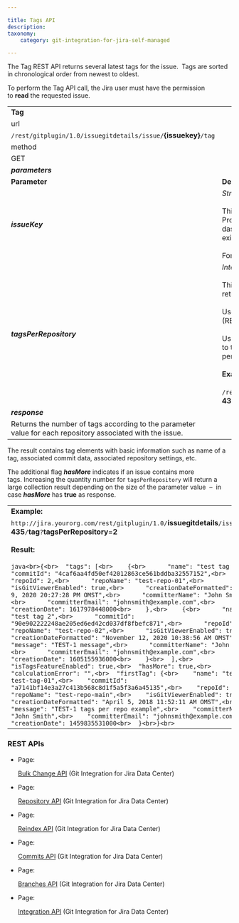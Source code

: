 ```yaml
---

title: Tags API
description:
taxonomy:
    category: git-integration-for-jira-self-managed

---
```

The Tag REST API returns several latest tags for the issue.  Tags are sorted in chronological order from newest to oldest.

To perform the Tag API call, the Jira user must have the permission to **read** the requested issue.

|     |     |
| --- | --- |
| **Tag** |     |
| url |     |
| `/rest/gitplugin/1.0/issuegitdetails/issue/`**{issuekey}**`/tag` |     |
| method |     |
| GET |     |
| _**parameters**_ |     |
| **Parameter** | **Description** |
| _**issueKey**_ | _String_. Required. Path parameter.<br><br>This is the Jira Issue Key – a concatenation of Project key and Issue number. It must contain a dash ('-'). The _**issueKey**_ must be valid and existent.<br><br>For example: `TST-435`. |
| _**tagsPerRepository**_ | _Integer._ Required.<br><br>This parameter limits the total number of tags returned.<br><br>Use values greater than or equal to **1** (RECOMMENDED).<br><br>Using the zero (0) value will return all tags linked to the issue but this greatly impacts Jira performance (NOT RECOMMENDED).<br><br>**Example:**<br><br>`/rest/gitplugin/1.0/issuegitdetails/issue/`**TST-435**`/tag?`**tagsPerRepository=2** |
| _**response**_ |     |
| Returns the number of tags according to the parameter value for each repository associated with the issue. |     |


The result contains tag elements with basic information such as name of a tag, associated commit data, associated repository settings, etc.

The additional flag _**hasMore**_ indicates if an issue contains more tags. Increasing the quantity number for `tagsPerRepository` will return a large collection result depending on the size of the parameter value  –  in case _**hasMore**_ has **true** as response.

|     |
| --- |
| **Example:** |
| `http://jira.yourorg.com/rest/gitplugin/1.0/`**issuegitdetails**`/issue/`**TST-435**`/`**tag**`?`**tagsPerRepository**\=**2**<br><br>**Result:**<br><br>```java<br>{<br>  "tags": [<br>    {<br>      "name": "test tag 1",<br>      "commitId": "4caf6aa4fd50ef42012863ce561bddba32557152",<br>      "repoId": 2,<br>      "repoName": "test-repo-01",<br>      "isGitViewerEnabled": true,<br>      "creationDateFormatted": "April 9, 2020 20:27:28 PM OMST",<br>      "committerName": "John Smith",<br>      "committerEmail": "johnsmith@example.com",<br>      "creationDate": 1617978448000<br>    },<br>    {<br>      "name": "test tag 2",<br>      "commitId": "90e902222248ae205ed6ed42cd037df8fbefc871",<br>      "repoId": 3,<br>      "repoName": "test-repo-02",<br>      "isGitViewerEnabled": true,<br>      "creationDateFormatted": "November 12, 2020 10:38:56 AM OMST",<br>      "message": "TEST-1 message",<br>      "committerName": "John Smith",<br>      "committerEmail": "johnsmith@example.com",<br>      "creationDate": 1605155936000<br>    }<br>  ],<br>  "isTagsFeatureEnabled": true,<br>  "hasMore": true,<br>  "calculationError": "",<br>  "firstTag": {<br>    "name": "testrepo-test-tag-01",<br>    "commitId": "a7141bf14e3a27c413b568c8d1f5a5f3a6a45135",<br>    "repoId": 1,<br>    "repoName": "test-repo-main",<br>    "isGitViewerEnabled": true,<br>    "creationDateFormatted": "April 5, 2018 11:52:11 AM OMST",<br>    "message": "TEST-1 tags per repo example",<br>    "committerName": "John Smith",<br>    "committerEmail": "johnsmith@example.com",<br>    "creationDate": 1459835531000<br>  }<br>}<br>``` |

### REST APIs

*   Page:

    [Bulk Change API](/wiki/spaces/GIJDC/pages/380764495/Bulk+Change+API) (Git Integration for Jira Data Center)

*   Page:

    [Repository API](/git-integration-for-jira-self-managed/Repository-API) (Git Integration for Jira Data Center)

*   Page:

    [Reindex API](/git-integration-for-jira-self-managed/Reindex-API) (Git Integration for Jira Data Center)

*   Page:

    [Commits API](/git-integration-for-jira-self-managed/Commits-API) (Git Integration for Jira Data Center)

*   Page:

    [Branches API](/git-integration-for-jira-self-managed/Branches-API) (Git Integration for Jira Data Center)

*   Page:

    [Integration API](/git-integration-for-jira-self-managed/Integration-API) (Git Integration for Jira Data Center)